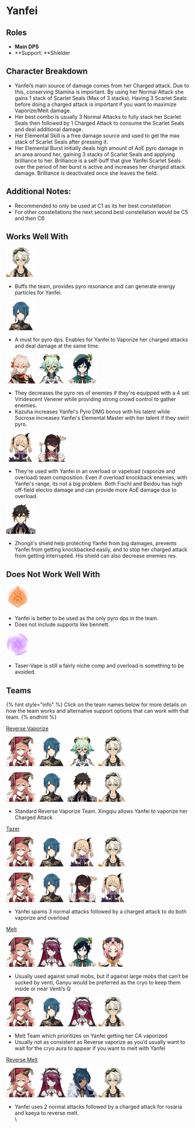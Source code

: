 # Yanfei

## Roles

* **Main DPS**
* \*\*Support: \*\*Shielder

## Character Breakdown

* Yanfei’s main source of damage comes from her Charged attack. Due to this, conserving Stamina is important. By using her Normal Attack she gains 1 stack of Scarlet Seals (Max of 3 stacks). Having 3 Scarlet Seals before doing a charged attack is important if you want to maximize Vaporize/Melt damage.
* Her best combo is usually 3 Normal Attacks to fully stack her Scarlet Seals then followed by 1 Charged Attack to consume the Scarlet Seals and deal additional damage.
* Her Elemental Skill is a free damage source and used to get the max stack of Scarlet Seals after pressing it.
* Her Elemental Burst initially deals high amount of AoE pyro damage in an area around her, gaining 3 stacks of Scarlet Seals and applying brilliance to her. Brilliance is a self-buff that give Yanfei Scarlet Seals over the period of her burst is active and increases her charged attack damage. Brilliance is deactivated once she leaves the field.

## Additional Notes:

* Recommended to only be used at C1 as its her best constellation
* For other constellations the next second best constellation would be C5 and then C6

## Works Well With

![](../../.gitbook/assets/UI_AvatarIcon_Bennett.png)

* Buffs the team, provides pyro resonance and can generate energy particles for Yanfei.

![](../../.gitbook/assets/UI_AvatarIcon_Xingqiu.png)

* A must for pyro dps. Enables for Yanfei to Vaporize her charged attacks and deal damage at the same time.

![](../../.gitbook/assets/UI_AvatarIcon_Kazuha.png) ![](../../.gitbook/assets/UI_AvatarIcon_Sucrose.png) ![](../../.gitbook/assets/UI_AvatarIcon_Venti.png)

* They decreases the pyro res of enemies if they're equipped with a 4 set Viridescent Venerer while providing strong crowd control to gather enemies.
* Kazuha increases Yanfei's Pyro DMG bonus with his talent while Sucrose increases Yanfei's Elemental Master with her talent if they swirl pyro.

![](../../.gitbook/assets/UI_AvatarIcon_Fischl.png) ![](../../.gitbook/assets/UI_AvatarIcon_Beidou.png)

* They're used with Yanfei in an overload or vapeload (vaporize and overload) team composition. Even if overload knockback enemies, with Yanfei's range, its not a big problem. Both Fischl and Beidou has high off-field electro damage and can provide more AoE damage due to overload.

![](../../.gitbook/assets/UI_AvatarIcon_Zhongli.png)

* Zhongli's shield help protecting Yanfei from big damages, prevents Yanfei from getting knockbacked easily, and to stop her charged attack from getting interrupted. His shield can also decrease enemies res.

## Does Not Work Well With

![](../../.gitbook/assets/Element_Pyro.webp)

* Yanfei is better to be used as the only pyro dps in the team.
* Does not include supports like bennett.

![](../../.gitbook/assets/Element_Electro.webp)

* Taser-Vape is still a fairly niche comp and overload is something to be avoided.

## Teams

{% hint style="info" %}
Click on the team names below for more details on how the team works and alternative support options that can work with that team.
{% endhint %}

[Reverse Vaporize](../../teams/reverse-vaporize.md)

![](../../.gitbook/assets/UI_AvatarIcon_Yanfei.png) ![](../../.gitbook/assets/UI_AvatarIcon_Xingqiu.png) ![](../../.gitbook/assets/UI_AvatarIcon_Sucrose.png) ![](../../.gitbook/assets/UI_AvatarIcon_Bennett.png)

![](../../.gitbook/assets/UI_AvatarIcon_Yanfei.png) ![](../../.gitbook/assets/UI_AvatarIcon_Xingqiu.png) ![](../../.gitbook/assets/UI_AvatarIcon_Zhongli.png) ![](../../.gitbook/assets/UI_AvatarIcon_Bennett.png)

* Standard Reverse Vaporize Team. Xingqiu allows Yanfei to vaporize her Charged Attack

[Tazer](broken-reference/)

![](../../.gitbook/assets/UI_AvatarIcon_Yanfei.png) ![](../../.gitbook/assets/UI_AvatarIcon_Xingqiu.png) ![](../../.gitbook/assets/UI_AvatarIcon_Fischl.png) ![](../../.gitbook/assets/UI_AvatarIcon_Bennett.png)

![](../../.gitbook/assets/UI_AvatarIcon_Yanfei.png) ![](../../.gitbook/assets/UI_AvatarIcon_Xingqiu.png) ![](../../.gitbook/assets/UI_AvatarIcon_Beidou.png) ![](../../.gitbook/assets/UI_AvatarIcon_Fischl.png)

* Yanfei spams 3 normal attacks followed by a charged attack to do both vaporize and overload

[Melt](../../teams/melt.md)

![](../../.gitbook/assets/UI_AvatarIcon_Yanfei.png) ![](../../.gitbook/assets/UI_AvatarIcon_Rosaria.png) ![](../../.gitbook/assets/UI_AvatarIcon_Venti.png) ![](../../.gitbook/assets/UI_AvatarIcon_Diona.png)

* Usually used against small mobs, but if against large mobs that can’t be sucked by venti, Ganyu would be preferred as the cryo to keep them inside or near Venti’s Q

![](../../.gitbook/assets/UI_AvatarIcon_Yanfei.png) ![](../../.gitbook/assets/UI_AvatarIcon_Xingqiu.png) ![](../../.gitbook/assets/UI_AvatarIcon_Rosaria.png) ![](../../.gitbook/assets/UI_AvatarIcon_Bennett.png)

* Melt Team which prioritizes on Yanfei getting her CA vaporized
* Usually not as consistent as Reverse vaporize as you’d usually want to wait for the cryo aura to appear if you want to melt with Yanfei

[Reverse Melt](../../teams/reverse-melt.md)

![](../../.gitbook/assets/UI_AvatarIcon_Yanfei.png) ![](../../.gitbook/assets/UI_AvatarIcon_Rosaria.png) ![](../../.gitbook/assets/UI_AvatarIcon_Kaeya.png) ![](../../.gitbook/assets/UI_AvatarIcon_Bennett.png)

* Yanfei uses 2 normal attacks followed by a charged attack for rosaria and kaeya to reverse melt.\
  \\
